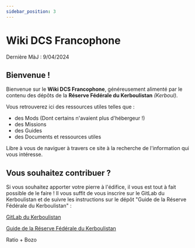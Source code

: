 ```yaml
---
sidebar_position: 3
---
```


# Wiki DCS Francophone

Dernière MàJ : 9/04/2024

## Bienvenue !

Bienvenue sur le **Wiki DCS Francophone**, généreusement alimenté par le contenu des dépôts de la **Réserve Fédérale du Kerboulistan** *(Kerboul)*.

Vous retrouverez ici des ressources utiles telles que :
- des Mods (Dont certains n'avaient plus d'hébergeur !)
- des Missions
- des Guides
- des Documents et ressources utiles

Libre à vous de naviguer à travers ce site à la recherche de l'information qui vous intéresse.

## Vous souhaitez contribuer ?

Si vous souhaitez apporter votre pierre à l'édifice, il vous est tout à fait possible de le faire ! Il vous suffit de vous inscrire sur le GitLab du Kerboulistan et de suivre les instructions sur le dépôt "Guide de la Réserve Fédérale du Kerboulistan" : 

[GitLab du Kerboulistan](https://gitlab.kerboul.me)

[Guide de la Réserve Fédérale du Kerboulistan](https://gitlab.kerboul.me/kerboul_projets/dcs/RFK/guide)

Ratio + Bozo